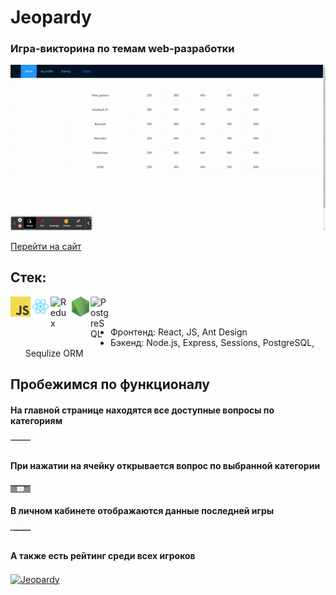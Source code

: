 # Jeopardy

### Игра-викторина по темам web-разработки

[![Demo Jeopardy](/readme-assets/demo0.gif)][heroku]

[Перейти на сайт][heroku]

## Стек: 

[<img align="left" alt="JavaScript" width="32px" src="https://raw.githubusercontent.com/github/explore/80688e429a7d4ef2fca1e82350fe8e3517d3494d/topics/javascript/javascript.png" />][git]
[<img align="left" alt="React" width="32px" src="https://raw.githubusercontent.com/github/explore/80688e429a7d4ef2fca1e82350fe8e3517d3494d/topics/react/react.png" />][git]
[<img align="left" alt="Redux"  width="32px" src="https://img.icons8.com/color/48/000000/redux.png"/>][git]
[<img align="left" alt="Node.js" width="32px" src="https://raw.githubusercontent.com/github/explore/80688e429a7d4ef2fca1e82350fe8e3517d3494d/topics/nodejs/nodejs.png" />][git]
[<img align="left" alt="PostgreSQL" width="32px" src="https://img.icons8.com/color/50/000000/postgreesql.png"/>][git]

<br/>
<br/>

- Фронтенд: React, JS, Ant Design
- Бэкенд: Node.js, Express, Sessions, PostgreSQL, Sequlize ORM

## Пробежимся по функционалу
#### На главной странице находятся все доступные вопросы по категориям

[<img align="center" alt="Jeopardy" width="32px" src="/readme-assets/1.png"/>][heroku]

#### При нажатии на ячейку открывается вопрос по выбранной категории

[<img align="center" alt="Jeopardy" width="32px" src="/readme-assets/2.png"/>][heroku]

#### В личном кабинете отображаются данные последней игры

[<img align="center" alt="Jeopardy" width="32px" src="/readme-assets/3.png"/>][heroku]

#### А также есть рейтинг среди всех игроков

[<img align="center" alt="Jeopardy" width="32px" src="/readme-assets/4.png"/>][heroku]

[git]: https://github.com/juljuliks/jeopardy
[heroku]: https://jeopardy-web-game.herokuapp.com/